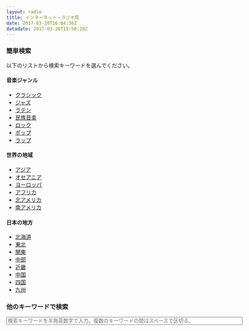 ```yaml
---
layout: radio
title: インターネット・ラジオ局
date: 2017-03-20T16:04:36Z
datadate: 2017-03-20T15:58:29Z
---
```

### 簡単検索
以下のリストから検索キーワードを選んでください。
#### 音楽ジャンル
- [クラシック](https://guskant.github.io/accessible/radiosearch.html?query=classique)
- [ジャズ](https://guskant.github.io/accessible/radiosearch.html?query=jazz)
- [ラテン](https://guskant.github.io/accessible/radiosearch.html?query=latin)
- [民族音楽](https://guskant.github.io/accessible/radiosearch.html?query=folklore)
- [ロック](https://guskant.github.io/accessible/radiosearch.html?query=rock)
- [ポップ](https://guskant.github.io/accessible/radiosearch.html?query=pop)
- [ラップ](https://guskant.github.io/accessible/radiosearch.html?query=rap)

#### 世界の地域
- [アジア](https://guskant.github.io/accessible/radiosearch.html?query=asia)
- [オセアニア](https://guskant.github.io/accessible/radiosearch.html?query=oceania)
- [ヨーロッパ](https://guskant.github.io/accessible/radiosearch.html?query=europe)
- [アフリカ](https://guskant.github.io/accessible/radiosearch.html?query=africa)
- [北アメリカ](https://guskant.github.io/accessible/radiosearch.html?query=north+america)
- [南アメリカ](https://guskant.github.io/accessible/radiosearch.html?query=minami+america)

#### 日本の地方
- [北海道](https://guskant.github.io/accessible/radiosearch.html?query=hokkaido)
- [東北](https://guskant.github.io/accessible/radiosearch.html?query=touhoku)
- [関東](https://guskant.github.io/accessible/radiosearch.html?query=kantou)
- [中部](https://guskant.github.io/accessible/radiosearch.html?query=tyuubu)
- [近畿](https://guskant.github.io/accessible/radiosearch.html?query=kinki)
- [中国](https://guskant.github.io/accessible/radiosearch.html?query=nihon+tyuugoku)
- [四国](https://guskant.github.io/accessible/radiosearch.html?query=sikoku)
- [九州](https://guskant.github.io/accessible/radiosearch.html?query=kyuusyuu)

### 他のキーワードで検索
<form action="/accessible/radiosearch.html" method="get">
  <input type="text" id="search-box" size="75" name="query" placeholder="検索キーワードを半角英数字で入力。複数のキーワードの間はスペースで区切る。">
</form>

